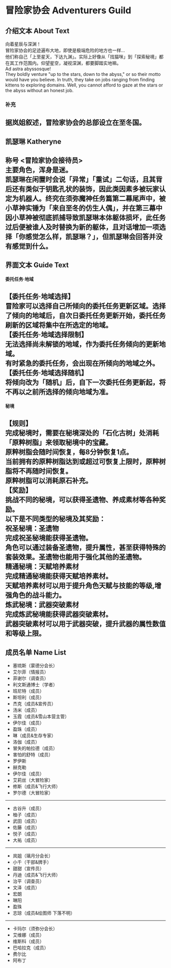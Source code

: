 # 冒险家协会 Adventurers Guild

## 介绍文本 About Text
向着星辰与深渊！<br>
冒险家协会的足迹遍布大地，即使是极端危险的地方也一样…<br>
他们称自己「上至星天，下达九渊」。实际上好像从「找猫咪」到「探索秘境」都在其工作范围内。仰望星空，凝视深渊，都要脚踏实地嘛。<br>
Ad astra abyssosque!<br>
They boldly venture "up to the stars, down to the abyss," or so their motto would have you believe. In truth, 
they take on jobs ranging from finding kittens to exploring domains. 
Well, you cannot afford to gaze at the stars or the abyss without an honest job.
### 补充
据岚姐叙述，冒险家协会的总部设立在至冬国。
------
## 凯瑟琳 Katheryne
**称号** <冒险家协会接待员><br>
主要角色，浑身是迷。<br>
凯瑟琳在闲置时会说「异常」「重试」二句话，且其背后还有类似于钥匙孔状的装饰，因此类因素多被玩家认定为机器人。终究在须弥魔神任务篇第二幕尾声中，被小草神实锤为「来自至冬的仿生人偶」，并在第三幕中因小草神被彻底抓捕导致凯瑟琳本体躯体损坏，此任务过后便被谁人及时替换为新的躯体，且对话增加一项选择「你感觉怎么样，凯瑟琳？」，但凯瑟琳会回答并没有感觉到什么。
-----
## 界面文本 Guide Text
#### 委托任务·地域
**【委托任务·地域选择】**<br>
冒险家可以选择自己所倾向的委托任务更新区域。选择了倾向的地域后，自次日委托任务更新开始，委托任务刷新的区域将集中在所选定的地域。<br>
**【委托任务·地域选择限制】**<br>
无法选择尚未解锁的地域，作为委托任务倾向的更新地域。<br>
有时紧急的委托任务，会出现在所倾向的地域之外。<br>
**【委托任务·地域选择随机】**<br>
将倾向改为「随机」后，自下一次委托任务更新起，将不再以之前所选择的倾向地域为准。<br>
------
#### 秘境
**【规则】**<br>
完成秘境时，需要在秘境深处的「石化古树」处消耗「原粹树脂」来领取秘境中的宝藏。<br>
原粹树脂会随时间恢复，每8分钟恢复1点。<br>
当前拥有的原粹树脂达到或超过可恢复上限时，原粹树脂将不再随时间恢复。<br>
原粹树脂可以消耗原石补充。<br>
**【奖励】**<br>
挑战不同的秘境，可以获得圣遗物、养成素材等各种奖励。<br>
以下是不同类型的秘境及其奖励：<br>
**祝圣秘境：圣遗物**<br>
完成祝圣秘境能获得圣遗物。<br>
角色可以通过装备圣遗物，提升属性，甚至获得特殊的套装效果。圣遗物也能用于强化其他的圣遗物。<br>
**精通秘境：天赋培养素材**<br>
完成精通秘境能获得天赋培养素材。<br>
天赋培养素材可以用于提升角色天赋与技能的等级,增强角色的战斗能力。<br>
**炼武秘境：武器突破素材**<br>
完成炼武秘境能获得武器突破素材。<br>
武器突破素材可以用于武器突破，提升武器的属性数值和等级上限。<br>
------
## 成员名单 Name List
- 塞琉斯（蒙德分会长）
- 艾尔菲（情报员）
- 菲谢尔（调查员）
- 利文斯通博士（学者）
- 班尼特（成员）
- 斯坦利（成员）
- 杰克（成员&宣传员）
- 汤米（成员）
- 玉霞（成员&雪山本营主管）
- 伊尔佳（成员）
- 盈珠（成员）
- 琳（成员&生存专家）
- 洛伽（成员）
- 冒失的帕拉德（成员）
- 害怕的舒特（成员）
- 罗伊斯
- 赫克勒
- 伊尔佳（成员）
- 艾莉丝（大冒险家）
- 修斯（成员&飞行大师）
- 罗尔德（大冒险家）
------
- 古谷升（成员）
- 柚子（成员）
- 武田（成员）
- 佐藤（成员）
- 悦子（成员）
- 大祐（成员）
------
- 岚姐（璃月分会长）
- 小千（干部&牌手）
- 甜甜（宣传员）
- 丹迪（成员&飞行大师）
- 治平（调查员）
- 文泽（成员）
- 宏朗
- 琳阳
- 盈珠
- 志琼（成员&绘图师 下落不明）
------
- 卡玛尔（须弥分会长）
- 艾维娜（成员）
- 维斯科（成员）
- 巴哈拉克（成员）
- 费尔比
- 阿布丁
